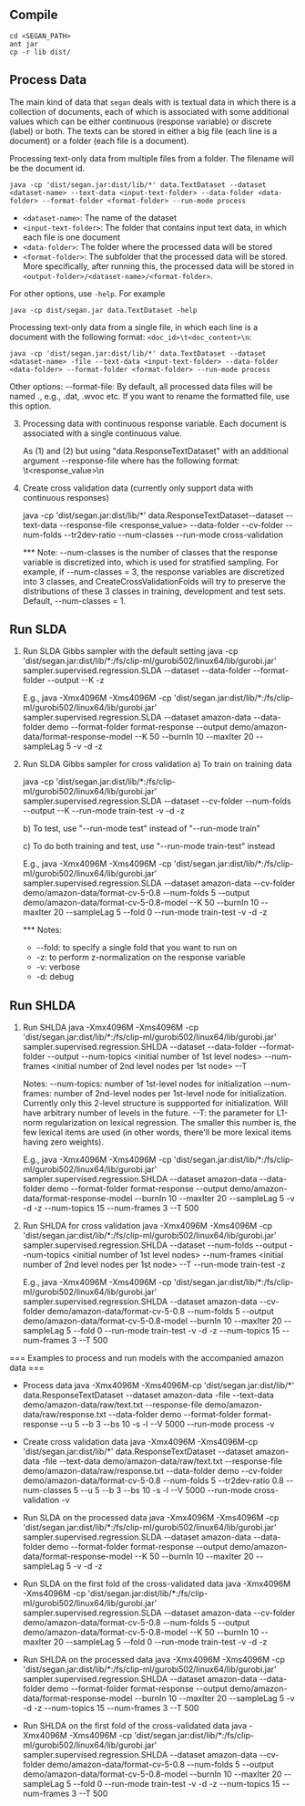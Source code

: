 Compile
-------
    cd <SEGAN_PATH>
    ant jar
    cp -r lib dist/

Process Data
------------
The main kind of data that `segan` deals with is textual data in which there is a collection of documents, each of which is associated with some additional values which can be either continuous (response variable) or discrete (label) or both. The texts can be stored in either a big file (each line is a document) or a folder (each file is a document).

Processing text-only data from multiple files from a folder. The filename will be the document id.

    java -cp 'dist/segan.jar:dist/lib/*' data.TextDataset --dataset <dataset-name> --text-data <input-text-folder> --data-folder <data-folder> --format-folder <format-folder> --run-mode process

   - `<dataset-name>`:	The name of the dataset
   - `<input-text-folder>`:	The folder that contains input text data, in which each file is one document
   - `<data-folder>`:	The folder where the processed data will be stored
   - `<format-folder>`:	The subfolder that the processed data will be stored. More specifically, after running this, the processed data will be stored in `<output-folder>/<dataset-name>/<format-folder>`.

For other options, use `-help`. For example

    java -cp dist/segan.jar data.TextDataset -help

Processing text-only data from a single file, in which each line is a document with the following format: `<doc_id>\t<doc_content>\n`:

    java -cp 'dist/segan.jar:dist/lib/*' data.TextDataset --dataset <dataset-name> -file --text-data <input-text-folder> --data-folder <data-folder> --format-folder <format-folder> --run-mode process

   Other options:
   --format-file:	By default, all processed data files will be named <dataset-name>.<extension>, e.g., <dataset-name>.dat, <dataset-name>.wvoc etc. If you want to rename the formatted file, use this option.

3. Processing data with continuous response variable. Each document is associated with a single continuous value.

   As (1) and (2) but using "data.ResponseTextDataset" with an additional argument
      --response-file <response-file>
   where <response-file> has the following format: <docid>\t<response_value>\n

4. Create cross validation data (currently only support data with continuous responses)

   java -cp 'dist/segan.jar:dist/lib/*' data.ResponseTextDataset--dataset <dataset-name> --text-data <input-text-folder> --response-file <response_value> --data-folder <data-folder> --cv-folder <cross-validation-folder> --num-folds <number-of-folds> --tr2dev-ratio <training-to-development-ratio> --num-classes <number-of-discretized-classes> --run-mode cross-validation
   
   *** Note: --num-classes is the number of classes that the response variable is discretized into, which is used for stratified sampling. For example, if --num-classes = 3, the response variables are discretized into 3 classes, and CreateCrossValidationFolds will try to preserve the distributions of these 3 classes in training, development and test sets. Default, --num-classes = 1.

Run SLDA
--------
1. Run SLDA Gibbs sampler with the default setting
   java -cp 'dist/segan.jar:dist/lib/*:/fs/clip-ml/gurobi502/linux64/lib/gurobi.jar' sampler.supervised.regression.SLDA --dataset <dataset-name> --data-folder <data-folder> --format-folder <format-folder> --output <result-folder> --K <number-of-topics> -z
   
   E.g.,
   java -Xmx4096M -Xms4096M -cp 'dist/segan.jar:dist/lib/*:/fs/clip-ml/gurobi502/linux64/lib/gurobi.jar' sampler.supervised.regression.SLDA --dataset amazon-data --data-folder demo --format-folder format-response --output demo/amazon-data/format-response-model --K 50 --burnIn 10 --maxIter 20 --sampleLag 5 -v -d -z

2. Run SLDA Gibbs sampler for cross validation
   a) To train on training data
   
   java -cp 'dist/segan.jar:dist/lib/*:/fs/clip-ml/gurobi502/linux64/lib/gurobi.jar' sampler.supervised.regression.SLDA --dataset <dataset-name> --cv-folder <cross-validation-folder> --num-folds <number-of-folds> --output <result-folder> --K <number-of-topics> --run-mode train-test -v -d -z

   b) To test, use "--run-mode test" instead of "--run-mode train"

   c) To do both training and test, use "--run-mode train-test" instead
   
   E.g.,
   java -Xmx4096M -Xms4096M -cp 'dist/segan.jar:dist/lib/*:/fs/clip-ml/gurobi502/linux64/lib/gurobi.jar' sampler.supervised.regression.SLDA --dataset amazon-data --cv-folder demo/amazon-data/format-cv-5-0.8 --num-folds 5 --output demo/amazon-data/format-cv-5-0.8-model --K 50 --burnIn 10 --maxIter 20 --sampleLag 5 --fold 0 --run-mode train-test -v -d -z

   *** Notes:
   + --fold: to specify a single fold that you want to run on
   + -z: to perform z-normalization on the response variable
   + -v: verbose
   + -d: debug

Run SHLDA
---------
1. Run SHLDA
   java -Xmx4096M -Xms4096M -cp 'dist/segan.jar:dist/lib/*:/fs/clip-ml/gurobi502/linux64/lib/gurobi.jar' sampler.supervised.regression.SHLDA --dataset <dataset-name> --data-folder <data-folder> --format-folder <format-folder> --output <result-folder> --num-topics <initial number of 1st level nodes> --num-frames <initial number of 2nd level nodes per 1st node> --T <L1-norm regularizer param>
   
   Notes:
   --num-topics: number of 1st-level nodes for initialization
   --num-frames: number of 2nd-level nodes per 1st-level node for initialization. Currently only this 2-level structure is suppported for initialization. Will have arbitrary number of levels in the future.
   --T: the parameter for L1-norm regularization on lexical regression. The smaller this number is, the few lexical items are used (in other words, there'll be more lexical items having zero weights).
   
   E.g.,
   java -Xmx4096M -Xms4096M -cp 'dist/segan.jar:dist/lib/*:/fs/clip-ml/gurobi502/linux64/lib/gurobi.jar' sampler.supervised.regression.SHLDA --dataset amazon-data --data-folder demo --format-folder format-response --output demo/amazon-data/format-response-model --burnIn 10 --maxIter 20 --sampleLag 5 -v -d -z --num-topics 15 --num-frames 3 --T 500
   
2. Run SHLDA for cross validation
   java -Xmx4096M -Xms4096M -cp 'dist/segan.jar:dist/lib/*:/fs/clip-ml/gurobi502/linux64/lib/gurobi.jar' sampler.supervised.regression.SHLDA --dataset <dataset-name> <cross-validation-folder> --num-folds <number-of-folds> --output <result-folder> --num-topics <initial number of 1st level nodes> --num-frames <initial number of 2nd level nodes per 1st node> --T <L1-norm regularizer param> --run-mode train-test -z 

   E.g.,
   java -Xmx4096M -Xms4096M -cp 'dist/segan.jar:dist/lib/*:/fs/clip-ml/gurobi502/linux64/lib/gurobi.jar' sampler.supervised.regression.SHLDA --dataset amazon-data --cv-folder demo/amazon-data/format-cv-5-0.8 --num-folds 5 --output demo/amazon-data/format-cv-5-0.8-model --burnIn 10 --maxIter 20 --sampleLag 5 --fold 0 --run-mode train-test -v -d -z --num-topics 15 --num-frames 3 --T 500
   
=== Examples to process and run models with the accompanied amazon data ===
* Process data
java -Xmx4096M -Xms4096M-cp 'dist/segan.jar:dist/lib/*' data.ResponseTextDataset --dataset amazon-data -file --text-data demo/amazon-data/raw/text.txt --response-file demo/amazon-data/raw/response.txt --data-folder demo --format-folder format-response --u 5 --b 3 --bs 10 -s -l --V 5000 --run-mode process -v

* Create cross validation data
java -Xmx4096M -Xms4096M-cp 'dist/segan.jar:dist/lib/*' data.ResponseTextDataset --dataset amazon-data -file --text-data demo/amazon-data/raw/text.txt --response-file demo/amazon-data/raw/response.txt --data-folder demo --cv-folder demo/amazon-data/format-cv-5-0.8 --num-folds 5 --tr2dev-ratio 0.8 --num-classes 5 --u 5 --b 3 --bs 10 -s -l --V 5000 --run-mode cross-validation -v

* Run SLDA on the processed data
java -Xmx4096M -Xms4096M -cp 'dist/segan.jar:dist/lib/*:/fs/clip-ml/gurobi502/linux64/lib/gurobi.jar' sampler.supervised.regression.SLDA --dataset amazon-data --data-folder demo --format-folder format-response --output demo/amazon-data/format-response-model --K 50 --burnIn 10 --maxIter 20 --sampleLag 5 -v -d -z

* Run SLDA on the first fold of the cross-validated data
java -Xmx4096M -Xms4096M -cp 'dist/segan.jar:dist/lib/*:/fs/clip-ml/gurobi502/linux64/lib/gurobi.jar' sampler.supervised.regression.SLDA --dataset amazon-data --cv-folder demo/amazon-data/format-cv-5-0.8 --num-folds 5 --output demo/amazon-data/format-cv-5-0.8-model --K 50 --burnIn 10 --maxIter 20 --sampleLag 5 --fold 0 --run-mode train-test -v -d -z

* Run SHLDA on the processed data
java -Xmx4096M -Xms4096M -cp 'dist/segan.jar:dist/lib/*:/fs/clip-ml/gurobi502/linux64/lib/gurobi.jar' sampler.supervised.regression.SHLDA --dataset amazon-data --data-folder demo --format-folder format-response --output demo/amazon-data/format-response-model --burnIn 10 --maxIter 20 --sampleLag 5 -v -d -z --num-topics 15 --num-frames 3 --T 500

* Run SHLDA on the first fold of the cross-validated data
java -Xmx4096M -Xms4096M -cp 'dist/segan.jar:dist/lib/*:/fs/clip-ml/gurobi502/linux64/lib/gurobi.jar' sampler.supervised.regression.SHLDA --dataset amazon-data --cv-folder demo/amazon-data/format-cv-5-0.8 --num-folds 5 --output demo/amazon-data/format-cv-5-0.8-model --burnIn 10 --maxIter 20 --sampleLag 5 --fold 0 --run-mode train-test -v -d -z --num-topics 15 --num-frames 3 --T 500 

